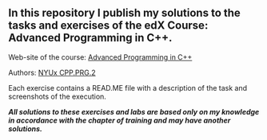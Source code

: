 ## In this repository I publish my solutions to the tasks and exercises of the edX Course: Advanced Programming in C++.

Web-site of the course: [Advanced Programming in C++](ttps://learning.edx.org/course/course-v1:NYUx+CPP.PRG.2+3T2020/home)

Authors: [NYUx CPP.PRG.2](https://www.nyu.edu)

Each exercise contains a READ.ME file with a description of the task and screenshots of the execution.


***All solutions to these exercises and labs are based only on my knowledge in accordance with the chapter of training and may have another solutions.***
